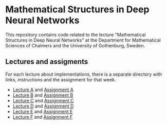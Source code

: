 # Mathematical Structures in Deep Neural Networks

This repository contains code related to the lecture "Mathematical Structures in Deep Neural Networks" at the Department for Mathematical Sciences of Chalmers and the University of Gothenburg, Sweden.

## Lectures and assigments
For each lecture about implementations, there is a separate directory with links, instructions and the assignment for that week.

- [Lecture A](/lecture_a) and [Assignment A](/lecture_a/assignment_a.md)
- [Lecture B](/lecture_b) and [Assignment B](/lecture_b/assignment_b.md)
- [Lecture C](/lecture_c) and [Assignment C](/lecture_c/assignment_c.md)
- [Lecture D](/lecture_d) and [Assignment D](/lecture_d/assignment_d.md)
- [Lecture E](/lecture_e) and [Assignment E](/lecture_e/assignment_e.md)
- [Lecture F](/lecture_f) and [Assignment F](/lecture_f/assignment_f.md)
